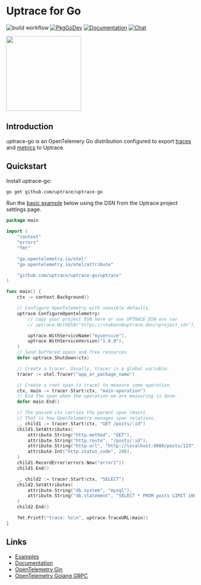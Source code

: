 # Uptrace for Go

![build workflow](https://github.com/uptrace/uptrace-go/actions/workflows/build.yml/badge.svg)
[![PkgGoDev](https://pkg.go.dev/badge/github.com/uptrace-go/uptrace-go)](https://pkg.go.dev/github.com/uptrace/uptrace-go/uptrace)
[![Documentation](https://img.shields.io/badge/uptrace-documentation-informational)](https://uptrace.dev/get/opentelemetry-go)
[![Chat](https://img.shields.io/badge/-telegram-red?color=white&logo=telegram&logoColor=black)](https://t.me/uptrace)

<a href="https://uptrace.dev/get/opentelemetry-go">
  <img src="https://uptrace.dev/devicon/go-original.svg" height="200px" />
</a>

## Introduction

uptrace-go is an OpenTelemery Go distribution configured to export
[traces](https://uptrace.dev/opentelemetry/distributed-tracing) and
[metrics](https://uptrace.dev/opentelemetry/metrics) to Uptrace.

## Quickstart

Install uptrace-go:

```bash
go get github.com/uptrace/uptrace-go
```

Run the [basic example](example/basic) below using the DSN from the Uptrace project settings page.

```go
package main

import (
	"context"
	"errors"
	"fmt"

	"go.opentelemetry.io/otel"
	"go.opentelemetry.io/otel/attribute"

	"github.com/uptrace/uptrace-go/uptrace"
)

func main() {
	ctx := context.Background()

	// Configure OpenTelemetry with sensible defaults.
	uptrace.ConfigureOpentelemetry(
		// copy your project DSN here or use UPTRACE_DSN env var
		// uptrace.WithDSN("https://<token>@uptrace.dev/<project_id>"),

		uptrace.WithServiceName("myservice"),
		uptrace.WithServiceVersion("1.0.0"),
	)
	// Send buffered spans and free resources.
	defer uptrace.Shutdown(ctx)

	// Create a tracer. Usually, tracer is a global variable.
	tracer := otel.Tracer("app_or_package_name")

	// Create a root span (a trace) to measure some operation.
	ctx, main := tracer.Start(ctx, "main-operation")
	// End the span when the operation we are measuring is done.
	defer main.End()

	// The passed ctx carries the parent span (main).
	// That is how OpenTelemetry manages span relations.
	_, child1 := tracer.Start(ctx, "GET /posts/:id")
	child1.SetAttributes(
		attribute.String("http.method", "GET"),
		attribute.String("http.route", "/posts/:id"),
		attribute.String("http.url", "http://localhost:8080/posts/123"),
		attribute.Int("http.status_code", 200),
	)
	child1.RecordError(errors.New("error1"))
	child1.End()

	_, child2 := tracer.Start(ctx, "SELECT")
	child2.SetAttributes(
		attribute.String("db.system", "mysql"),
		attribute.String("db.statement", "SELECT * FROM posts LIMIT 100"),
	)
	child2.End()

	fmt.Printf("trace: %s\n", uptrace.TraceURL(main))
}
```

## Links

- [Examples](example)
- [Documentation](https://uptrace.dev/get/opentelemetry-go)
- [OpenTelemetry Gin](https://uptrace.dev/guides/opentelemetry-gin)
- [OpenTelemetry Golang GRPC](https://uptrace.dev/guides/opentelemetry-go-grpc)
